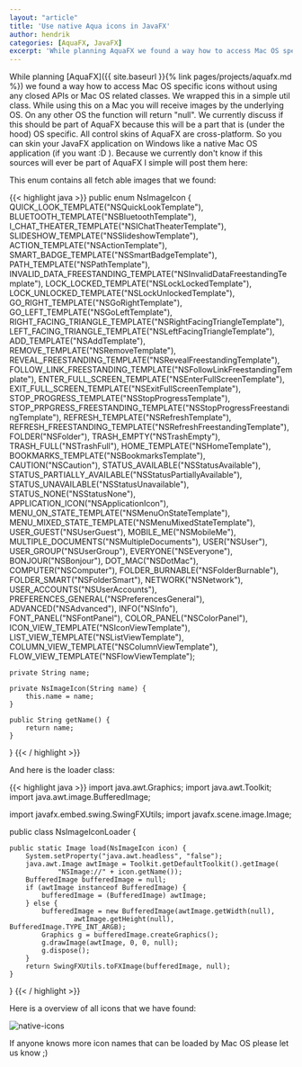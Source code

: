 ```yaml
---
layout: "article"
title: 'Use native Aqua icons in JavaFX'
author: hendrik
categories: [AquaFX, JavaFX]
excerpt: 'While planning AquaFX we found a way how to access Mac OS specific icons without using any closed APIs or Mac OS related classes.'
---
```

While planning [AquaFX]({{ site.baseurl }}{% link pages/projects/aquafx.md %}) we found a way how to access Mac OS specific icons without using any closed APIs or Mac OS related classes. We wrapped this in a simple util class. While using this on a Mac you will receive images by the underlying OS. On any other OS the function will return "null". We currently discuss if this should be part of AquaFX because this will be a part that is (under the hood) OS specific. All control skins of AquaFX are cross-platform. So you can skin your JavaFX application on Windows like a native Mac OS application (if you want :D ). Because we currently don't know if this sources will ever be part of AquaFX I simple will post them here:

This enum contains all fetch able images that we found:

{{< highlight java >}}
public enum NsImageIcon {
    QUICK_LOOK_TEMPLATE("NSQuickLookTemplate"),
    BLUETOOTH_TEMPLATE("NSBluetoothTemplate"),
    I_CHAT_THEATER_TEMPLATE("NSIChatTheaterTemplate"),
    SLIDESHOW_TEMPLATE("NSSlideshowTemplate"),
    ACTION_TEMPLATE("NSActionTemplate"),
    SMART_BADGE_TEMPLATE("NSSmartBadgeTemplate"),
    PATH_TEMPLATE("NSPathTemplate"),
    INVALID_DATA_FREESTANDING_TEMPLATE("NSInvalidDataFreestandingTemplate"),
    LOCK_LOCKED_TEMPLATE("NSLockLockedTemplate"),
    LOCK_UNLOCKED_TEMPLATE("NSLockUnlockedTemplate"),
    GO_RIGHT_TEMPLATE("NSGoRightTemplate"),
    GO_LEFT_TEMPLATE("NSGoLeftTemplate"),
    RIGHT_FACING_TRIANGLE_TEMPLATE("NSRightFacingTriangleTemplate"),
    LEFT_FACING_TRIANGLE_TEMPLATE("NSLeftFacingTriangleTemplate"),
    ADD_TEMPLATE("NSAddTemplate"),
    REMOVE_TEMPLATE("NSRemoveTemplate"),
    REVEAL_FREESTANDING_TEMPLATE("NSRevealFreestandingTemplate"),
    FOLLOW_LINK_FREESTANDING_TEMPLATE("NSFollowLinkFreestandingTemplate"),
    ENTER_FULL_SCREEN_TEMPLATE("NSEnterFullScreenTemplate"),
    EXIT_FULL_SCREEN_TEMPLATE("NSExitFullScreenTemplate"),
    STOP_PROGRESS_TEMPLATE("NSStopProgressTemplate"),
    STOP_PRPGRESS_FREESTANDING_TEMPLATE("NSStopProgressFreestandingTemplate"),
    REFRESH_TEMPLATE("NSRefreshTemplate"),
    REFRESH_FREESTANDING_TEMPLATE("NSRefreshFreestandingTemplate"),
    FOLDER("NSFolder"),
    TRASH_EMPTY("NSTrashEmpty"),
    TRASH_FULL("NSTrashFull"),
    HOME_TEMPLATE("NSHomeTemplate"),
    BOOKMARKS_TEMPLATE("NSBookmarksTemplate"),
    CAUTION("NSCaution"),
    STATUS_AVAILABLE("NSStatusAvailable"),
    STATUS_PARTIALLY_AVAILABLE("NSStatusPartiallyAvailable"),
    STATUS_UNAVAILABLE("NSStatusUnavailable"),
    STATUS_NONE("NSStatusNone"),
    APPLICATION_ICON("NSApplicationIcon"),
    MENU_ON_STATE_TEMPLATE("NSMenuOnStateTemplate"),
    MENU_MIXED_STATE_TEMPLATE("NSMenuMixedStateTemplate"),
    USER_GUEST("NSUserGuest"),
    MOBILE_ME("NSMobileMe"),
    MULTIPLE_DOCUMENTS("NSMultipleDocuments"),
    USER("NSUser"),
    USER_GROUP("NSUserGroup"),
    EVERYONE("NSEveryone"),
    BONJOUR("NSBonjour"),
    DOT_MAC("NSDotMac"),
    COMPUTER("NSComputer"),
    FOLDER_BURNABLE("NSFolderBurnable"),
    FOLDER_SMART("NSFolderSmart"),
    NETWORK("NSNetwork"),
    USER_ACCOUNTS("NSUserAccounts"),
    PREFERENCES_GENERAL("NSPreferencesGeneral"),
    ADVANCED("NSAdvanced"),
    INFO("NSInfo"),
    FONT_PANEL("NSFontPanel"),
    COLOR_PANEL("NSColorPanel"),
    ICON_VIEW_TEMPLATE("NSIconViewTemplate"),
    LIST_VIEW_TEMPLATE("NSListViewTemplate"),
    COLUMN_VIEW_TEMPLATE("NSColumnViewTemplate"),
    FLOW_VIEW_TEMPLATE("NSFlowViewTemplate");

    private String name;

    private NsImageIcon(String name) {
        this.name = name;
    }

    public String getName() {
        return name;
    }
}
{{< / highlight >}}

And here is the loader class:

{{< highlight java >}}
import java.awt.Graphics;
import java.awt.Toolkit;
import java.awt.image.BufferedImage;

import javafx.embed.swing.SwingFXUtils;
import javafx.scene.image.Image;

public class NsImageIconLoader {

    public static Image load(NsImageIcon icon) {
        System.setProperty("java.awt.headless", "false");
        java.awt.Image awtImage = Toolkit.getDefaultToolkit().getImage(
                "NSImage://" + icon.getName());
        BufferedImage bufferedImage = null;
        if (awtImage instanceof BufferedImage) {
            bufferedImage = (BufferedImage) awtImage;
        } else {
            bufferedImage = new BufferedImage(awtImage.getWidth(null),
                    awtImage.getHeight(null), BufferedImage.TYPE_INT_ARGB);
            Graphics g = bufferedImage.createGraphics();
            g.drawImage(awtImage, 0, 0, null);
            g.dispose();
        }
        return SwingFXUtils.toFXImage(bufferedImage, null);
    }
}
{{< / highlight >}}

Here is a overview of all icons that we have found:

![native-icons](/assets/posts/guigarage-legacy/native-icons.png)

If anyone knows more icon names that can be loaded by Mac OS please let us know ;)
